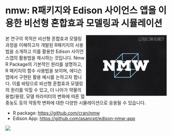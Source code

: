 nmw: R패키지와 Edison 사이언스 앱을 이용한 비선형 혼합효과 모델링과 시뮬레이션
=========================================================================

[<img src="cover.jpg" style="max-width:50%;float:right;" />](https://github.com/asancpt/edison-nmw)

본 연구의 목적은 비선형 혼합효과 모델링 과정을 이해하고자 개발된 R패키지의 사용법을 소개하고 이를 활용한 Edison 사이언스앱의 활용법을 제시하는 것입니다. Nmw R Package의 기본적인 원리를 설명하고, R 패키지의 함수 사용법을 보이며, 에디슨 앱에서 구현된 활용 예시를 논하고자 합니다. 이를 바탕으로 비선형 혼합효과 모델링의 원리를 익힐 수 있고, 더 나아가 약물의 용법/용량, 모델 파라미터의 변화에 따른 혈중농도 등의 약동학 변화에 대한 다양한 시뮬레이션으로 응용될 수 있습니다.

- R package: <https://github.com/cran/nmw>
- Edison App: <https://github.com/asancpt/edison-nmw-app>

[<img src="./final-2018/poster-edison-2018.png" style="max-width:100%" />](docs-poster/poster-edison-2018.png)

